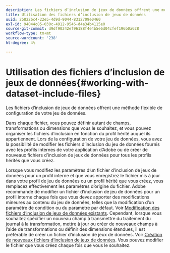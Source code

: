 ```yaml
---
description: Les fichiers d’inclusion de jeux de données offrent une méthode flexible de configuration de votre jeu de données.
title: Utilisation des fichiers d’inclusion de jeux de données
uuid: 258226c4-22e5-4d9d-9044-8312709e0460
exl-id: 94044c85-030c-4912-9546-d4a34b4115e0
source-git-commit: d9df90242ef96188f4e4b5e6d04cfef196b0a628
workflow-type: tm+mt
source-wordcount: '238'
ht-degree: 4%

---
```


# Utilisation des fichiers d’inclusion de jeux de données{#working-with-dataset-include-files}

Les fichiers d’inclusion de jeux de données offrent une méthode flexible de configuration de votre jeu de données.

Dans chaque fichier, vous pouvez définir autant de champs, transformations ou dimensions que vous le souhaitez, et vous pouvez organiser les fichiers d’inclusion en fonction du profil hérité auquel ils appartiennent. Lors de la configuration de votre jeu de données, vous avez la possibilité de modifier les fichiers d’inclusion du jeu de données fournis avec les profils internes de votre application d’Adobe ou de créer de nouveaux fichiers d’inclusion de jeux de données pour tous les profils hérités que vous créez.

Lorsque vous modifiez les paramètres d’un fichier d’inclusion de jeux de données pour un profil interne et que vous enregistrez le fichier mis à jour dans votre profil de jeu de données ou un profil hérité que vous créez, vous remplacez effectivement les paramètres d’origine du fichier. Adobe recommande de modifier un fichier d’inclusion de jeu de données pour un profil interne chaque fois que vous devez apporter des modifications mineures au contenu du jeu de données, telles que la modification d’un paramètre de condition ou du paramètre par défaut. Voir [Modification des fichiers d’inclusion de jeux de données existants](../../../../home/c-dataset-const-proc/c-dataset-inc-files/c-work-dataset-inc-files/t-edit-ex-dataset-inc-files.md#task-456c04e38ebc425fb35677a6bb6aa077). Cependant, lorsque vous souhaitez spécifier un nouveau champ à transmettre du traitement du journal à la transformation, mettre à jour ou créer de nouveaux champs à l’aide de transformations ou définir des dimensions étendues, il est préférable de créer un fichier d’inclusion de jeux de données. Voir [Création de nouveaux fichiers d’inclusion de jeux de données](../../../../home/c-dataset-const-proc/c-dataset-inc-files/c-work-dataset-inc-files/t-create-new-dataset-inc-files.md#task-b29f30605c374a6ca747ac843337b06e). Vous pouvez modifier le fichier que vous créez chaque fois que vous le souhaitez.
